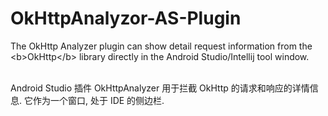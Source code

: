 # OkHttpAnalyzor-AS-Plugin
The OkHttp Analyzer plugin can show detail request information from the &lt;b>OkHttp&lt;/b> library directly in the Android Studio/Intellij tool window.

<br>Android Studio 插件 OkHttpAnalyzer 用于拦截 OkHttp 的请求和响应的详情信息. 它作为一个窗口, 处于 IDE 的侧边栏.
